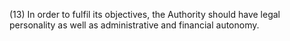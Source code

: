 (13) In order to fulfil its objectives, the Authority should have legal personality as well as administrative and financial autonomy.